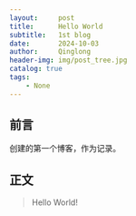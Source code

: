 ```yaml
---
layout:     post
title:      Hello World
subtitle:   1st blog
date:       2024-10-03
author:     Qinglong
header-img: img/post_tree.jpg
catalog: true
tags:
    - None
---
```


## 前言

创建的第一个博客，作为记录。



## 正文
>Hello World!

